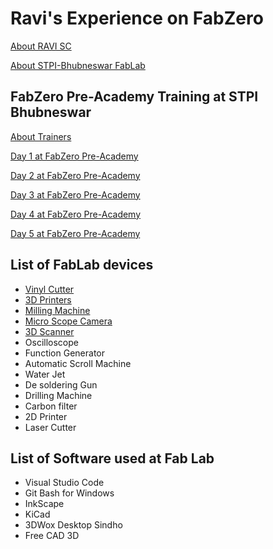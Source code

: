 
# Ravi's Experience on FabZero

[About RAVI SC](mdfiles/aboutme.md)

[About STPI-Bhubneswar FabLab](mdfiles/fablabstpi.md)

## FabZero Pre-Academy Training at STPI Bhubneswar

[About Trainers](mdfiles/trainers.md)

[Day 1 at FabZero Pre-Academy](mdfiles/day1.md)

[Day 2 at FabZero Pre-Academy](mdfiles/day2.md)

[Day 3 at FabZero Pre-Academy](mdfiles/day3.md)

[Day 4 at FabZero Pre-Academy](mdfiles/day4.md)

[Day 5 at FabZero Pre-Academy](mdfiles/day5.md)

## List of FabLab devices

- [Vinyl Cutter](mdfiles/vinylcutter.md)
- [3D Printers](mdfiles/3dprinter.md)
- [Milling Machine](mdfiles/millingmachine.md)
- [Micro Scope Camera](mdfiles/microscope.md)
- [3D Scanner](mdfiles/3dscanner.md)
- Oscilloscope
- Function Generator
- Automatic Scroll Machine
- Water Jet
- De soldering Gun
- Drilling Machine
- Carbon filter
- 2D Printer
- Laser Cutter

## List of Software used at Fab Lab

- Visual Studio Code
- Git Bash for Windows
- InkScape
- KiCad
- 3DWox Desktop Sindho
- Free CAD 3D